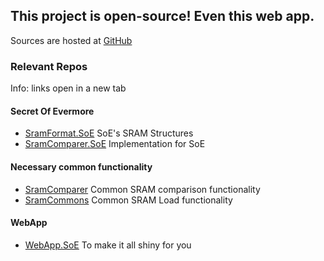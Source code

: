 ﻿## This project is open-source! Even this web app.

Sources are hosted at <a href=https://github.com/CleanCodeX target="_">GitHub</a>

### Relevant Repos

Info: links open in a new tab

#### Secret Of Evermore
* <a href=https://github.com/CleanCodeX/SramFormat.SoE target=_>SramFormat.SoE</a> SoE's SRAM Structures
* <a href=https://github.com/CleanCodeX/SramComparer.SoE target=_>SramComparer.SoE</a> Implementation for SoE

#### Necessary common functionality
* <a href=https://github.com/CleanCodeX/SramComparer target=_>SramComparer</a> Common SRAM comparison functionality
* <a href=https://github.com/CleanCodeX/SramCommons target=_>SramCommons</a> Common SRAM Load functionality

#### WebApp
*  <a href=https://github.com/CleanCodeX/WebApp.SoE target=_>WebApp.SoE</a> To make it all shiny for you
